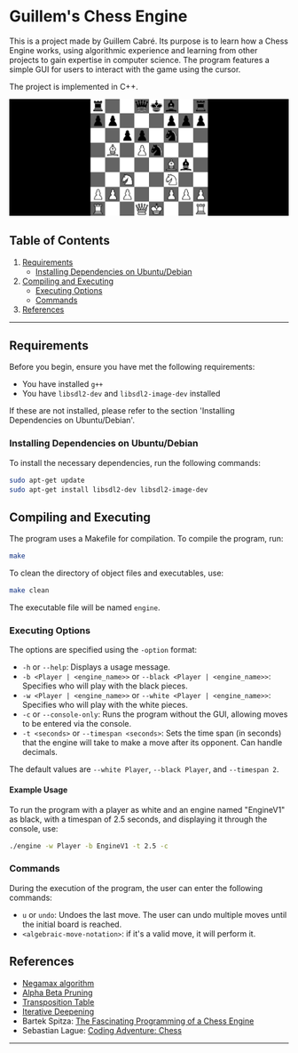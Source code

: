 # Guillem's Chess Engine

This is a project made by Guillem Cabré. Its purpose is to learn how a Chess Engine works, using algorithmic experience and learning from other projects to gain expertise in computer science. The program features a simple GUI for users to interact with the game using the cursor.

The project is implemented in C++.

![Intro Image](https://github.com/Willyllem88/images/blob/main/intro.png)

## Table of Contents

1. [Requirements](#requirements)
    - [Installing Dependencies on Ubuntu/Debian](#installing-dependencies-on-ubuntudebian)
2. [Compiling and Executing](#compiling-and-executing)
    - [Executing Options](#executing-options)
    - [Commands](#commands)
3. [References](#references)

---

## Requirements

Before you begin, ensure you have met the following requirements:
* You have installed `g++`
* You have `libsdl2-dev` and `libsdl2-image-dev` installed

If these are not installed, please refer to the section 'Installing Dependencies on Ubuntu/Debian'.

### Installing Dependencies on Ubuntu/Debian

To install the necessary dependencies, run the following commands:

```sh
sudo apt-get update
sudo apt-get install libsdl2-dev libsdl2-image-dev
```

## Compiling and Executing

The program uses a Makefile for compilation. To compile the program, run:

```sh
make
```

To clean the directory of object files and executables, use:

```sh
make clean
```

The executable file will be named `engine`.

### Executing Options

The options are specified using the `-option` format:
* `-h` or `--help`: Displays a usage message.
* `-b <Player | <engine_name>>` or `--black <Player | <engine_name>>`: Specifies who will play with the black pieces.
* `-w <Player | <engine_name>>` or `--white <Player | <engine_name>>`: Specifies who will play with the white pieces.
* `-c` or `--console-only`: Runs the program without the GUI, allowing moves to be entered via the console.
* `-t <seconds>` or `--timespan <seconds>`: Sets the time span (in seconds) that the engine will take to make a move after its opponent. Can handle decimals.

The default values are `--white Player`, `--black Player`, and `--timespan 2`.

#### Example Usage

To run the program with a player as white and an engine named "EngineV1" as black, with a timespan of 2.5 seconds, and displaying it through the console, use:

```sh
./engine -w Player -b EngineV1 -t 2.5 -c
```

### Commands

During the execution of the program, the user can enter the following commands:
* `u` or `undo`: Undoes the last move. The user can undo multiple moves until the initial board is reached.
* `<algebraic-move-notation>`: if it's a valid move, it will perform it.

## References

* [Negamax algorithm](https://www.chessprogramming.org/Negamax)
* [Alpha Beta Pruning](https://www.chessprogramming.org/Alpha-Beta)
* [Transposition Table](https://en.wikipedia.org/wiki/Transposition_table)
* [Iterative Deepening](https://en.wikipedia.org/wiki/Iterative_deepening_depth-first_search)
* Bartek Spitza: [The Fascinating Programming of a Chess Engine](https://youtu.be/w4FFX_otR-4?si=0K_oibyMV4wW9HrT)
* Sebastian Lague: [Coding Adventure: Chess](https://youtu.be/U4ogK0MIzqk?si=jJONHwy9YOQYsrb2)

---
